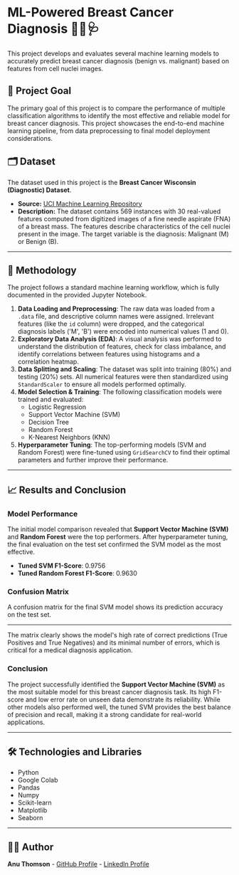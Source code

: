 # ML-Powered Breast Cancer Diagnosis 👩‍⚕️🩺

This project develops and evaluates several machine learning models to accurately predict breast cancer diagnosis (benign vs. malignant) based on features from cell nuclei images.

## 🎯 Project Goal

The primary goal of this project is to compare the performance of multiple classification algorithms to identify the most effective and reliable model for breast cancer diagnosis. This project showcases the end-to-end machine learning pipeline, from data preprocessing to final model deployment considerations.

## 🗂️ Dataset

The dataset used in this project is the **Breast Cancer Wisconsin (Diagnostic) Dataset**.

* **Source:** [UCI Machine Learning Repository](https://archive.ics.uci.edu/ml/datasets/breast+cancer+wisconsin+(diagnostic))
* **Description:** The dataset contains 569 instances with 30 real-valued features computed from digitized images of a fine needle aspirate (FNA) of a breast mass. The features describe characteristics of the cell nuclei present in the image. The target variable is the diagnosis: Malignant (M) or Benign (B).

---

## 🚀 Methodology

The project follows a standard machine learning workflow, which is fully documented in the provided Jupyter Notebook.

1.  **Data Loading and Preprocessing**: The raw data was loaded from a `.data` file, and descriptive column names were assigned. Irrelevant features (like the `id` column) were dropped, and the categorical diagnosis labels ('M', 'B') were encoded into numerical values (1 and 0).
2.  **Exploratory Data Analysis (EDA)**: A visual analysis was performed to understand the distribution of features, check for class imbalance, and identify correlations between features using histograms and a correlation heatmap.
3.  **Data Splitting and Scaling**: The dataset was split into training (80%) and testing (20%) sets. All numerical features were then standardized using `StandardScaler` to ensure all models performed optimally.
4.  **Model Selection & Training**: The following classification models were trained and evaluated:
    * Logistic Regression
    * Support Vector Machine (SVM)
    * Decision Tree
    * Random Forest
    * K-Nearest Neighbors (KNN)
5.  **Hyperparameter Tuning**: The top-performing models (SVM and Random Forest) were fine-tuned using `GridSearchCV` to find their optimal parameters and further improve their performance.

---

## 📈 Results and Conclusion

### Model Performance

The initial model comparison revealed that **Support Vector Machine (SVM)** and **Random Forest** were the top performers. After hyperparameter tuning, the final evaluation on the test set confirmed the SVM model as the most effective.

* **Tuned SVM F1-Score**: 0.9756
* **Tuned Random Forest F1-Score**: 0.9630

### Confusion Matrix

A confusion matrix for the final SVM model shows its prediction accuracy on the test set.

****

The matrix clearly shows the model's high rate of correct predictions (True Positives and True Negatives) and its minimal number of errors, which is critical for a medical diagnosis application.

### Conclusion

The project successfully identified the **Support Vector Machine (SVM)** as the most suitable model for this breast cancer diagnosis task. Its high F1-score and low error rate on unseen data demonstrate its reliability. While other models also performed well, the tuned SVM provides the best balance of precision and recall, making it a strong candidate for real-world applications.

---

## 🛠️ Technologies and Libraries

* Python
* Google Colab
* Pandas
* Numpy
* Scikit-learn
* Matplotlib
* Seaborn

---

## 🧑‍💻 Author

**Anu Thomson** - [GitHub Profile](https://github.com/AnuThmsn) - [LinkedIn Profile](https://www.linkedin.com/in/anu-thomson/)
